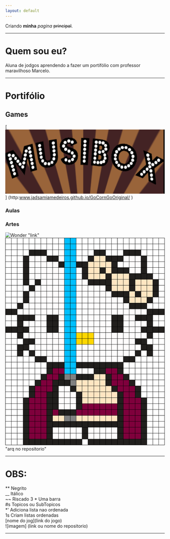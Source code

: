 ```yaml
---
layout: default
---
```


Criando **minha** _pagina_ ~~principal~~.

* * *   

# Quem sou eu?

 Aluna de jodgos aprendendo a fazer um portifólio com professor maravilhoso Marcelo.

* * *   

# Portifólio  

## Games       
  [![](Tela.png)] (http:www.jadsamiamedeiros.github.io/GoCornGoOriginal/ )


### Aulas  
### Artes   
 
 ![Wonder](http://www.geekstitch.co.uk/img/patterns/previews/thumbnails/Wonder_Woman_Logo(400x400).png) "link"   
 ![](HelloKitty.png) "arq no repositorio"

* * *   

# OBS:

** Negrito  
__ Itálico  
~~ Riscado 
3 * Uma barra  
#s Topicos ou SubTopicos  
*' Adiciona lista nao ordenada   
1s Criam listas ordenadas   
[nome do jog](link do jogo)      
![imagem] (link ou nome do repositorio)


* * * 
